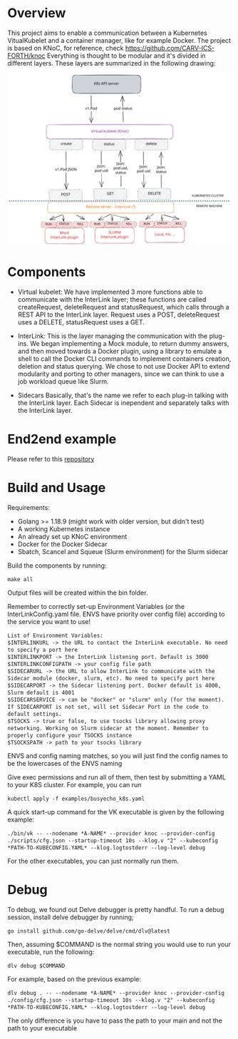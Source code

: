 # Overview
This project aims to enable a communication between a Kubernetes VitualKubelet and a container manager, like for example Docker.
The project is based on KNoC, for reference, check https://github.com/CARV-ICS-FORTH/knoc
Everything is thought to be modular and it's divided in different layers. These layers are summarized in the following drawing:

![drawing](imgs/interLink%20schematic.svg "InterLink schematic")

# Components
- Virtual kubelet:
We have implemented 3 more functions able to communicate with the InterLink layer; these functions are called createRequest, deleteRequest and statusRequest, which calls through a REST API to the InterLink layer. Request uses a POST, deleteRequest uses a DELETE, statusRequest uses a GET.

- InterLink:
This is the layer managing the communication with the plug-ins. We began implementing a Mock module, to return dummy answers, and then moved towards a Docker plugin, using a library to emulate a shell to call the Docker CLI commands to implement containers creation, deletion and status querying. We chose to not use Docker API to extend modularity and porting to other managers, since we can think to use a job workload queue like Slurm.

- Sidecars
Basically, that's the name we refer to each plug-in talking with the InterLink layer. Each Sidecar is inependent and separately talks with the InterLink layer.

# End2end example

Please refer to this [repository](https://github.com/Cloud-PG/interLink/blob/main/README.md)

# Build and Usage
Requirements: 
- Golang >= 1.18.9 (might work with older version, but didn't test)
- A working Kubernetes instance
- An already set up KNoC environment
- Docker for the Docker Sidecar
- Sbatch, Scancel and Squeue (Slurm environment) for the Slurm sidecar

Build the components by running:
```
make all
```
Output files will be created within the bin folder.

Remember to correctly set-up Environment Variables (or the InterLinkConfig.yaml file. ENVS have priority over config file) according to the service you want to use!

```
List of Environment Variables:
$INTERLINKURL -> the URL to contact the InterLink executable. No need to specify a port here
$INTERLINKPORT -> the InterLink listening port. Default is 3000
$INTERLINKCONFIGPATH -> your config file path
$SIDECARURL -> the URL to allow InterLink to communicate with the Sidecar module (docker, slurm, etc). No need to specify port here
$SIDECARPORT -> the Sidecar listening port. Docker default is 4000, Slurm default is 4001
$SIDECARSERVICE -> can be "docker" or "slurm" only (for the moment). If SIDECARPORT is not set, will set Sidecar Port in the code to default settings.
$TSOCKS -> true or false, to use tsocks library allowing proxy networking. Working on Slurm sidecar at the moment. Remember to properly configure your TSOCKS instance 
$TSOCKSPATH -> path to your tsocks library
```

ENVS and config naming matches, so you will just find the config names to be the lowercases of the ENVS naming

Give exec permissions and run all of them, then test by submitting a YAML to your K8S cluster. For example, you can run
```
kubectl apply -f examples/busyecho_k8s.yaml
```

A quick start-up command for the VK executable is given by the following example:
```
./bin/vk -- --nodename *A-NAME* --provider knoc --provider-config ./scripts/cfg.json --startup-timeout 10s --klog.v "2" --kubeconfig *PATH-TO-KUBECONFIG.YAML* --klog.logtostderr --log-level debug
```

For the other executables, you can just normally run them.

# Debug
To debug, we found out Delve debugger is pretty handful. To run a debug session, install delve debugger by running;
```
go install github.com/go-delve/delve/cmd/dlv@latest
```

Then, assuming $COMMAND is the normal string you would use to run your executable, run the following:
```
dlv debug $COMMAND
```

For example, based on the previous example:
```
dlv debug . -- --nodename *A-NAME* --provider knoc --provider-config ./config/cfg.json --startup-timeout 10s --klog.v "2" --kubeconfig *PATH-TO-KUBECONFIG.YAML* --klog.logtostderr --log-level debug
```

The only difference is you have to pass the path to your main and not the path to your executable
